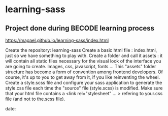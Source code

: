 # learning-sass

## Project done during BECODE learning process

https://magael.github.io/learning-sass/index.html

Create the repository: learning-sass
Create a basic html file : index.html, just so we have something to play with.
Create a folder and call it assets : it will contain all static files necessary for the visual look of the interface you are going to create. Images, css, javascript, fonts ...
This "assets" folder structure has become a form of convention among frontend developers. Of course, it's up to you to get away from it, if you like reinventing the wheel.
Create a style.scss file and configure your sass application to generate the style.css file each time the "source" file (style.scss) is modified.
Make sure that your html file contains a <link rel="stylesheet" ... > refering to your.css file (and not to the.scss file).

date: 


